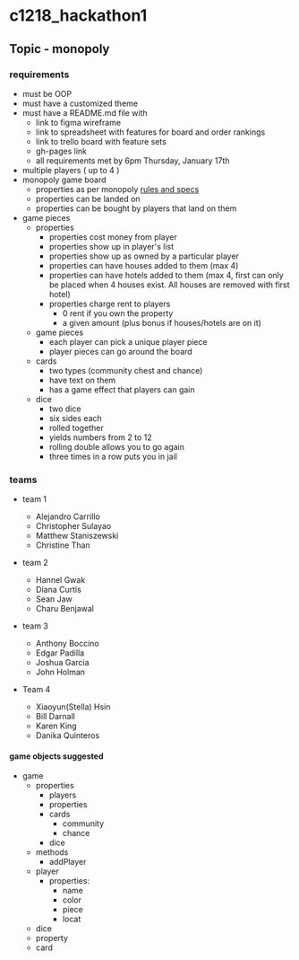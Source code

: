# c1218_hackathon1

## Topic - monopoly

### requirements
- must be OOP
- must have a customized theme
- must have a README.md file with
  - link to figma wireframe
  - link to spreadsheet with features for board and order rankings
  - link to trello board with feature sets
  - gh-pages link
  - all requirements met by 6pm Thursday, January 17th
- multiple players ( up to 4 )
- monopoly game board
  - properties as per monopoly <a href="https://en.wikipedia.org/wiki/Monopoly_(game)" target="_blank">rules and specs</a>
  - properties can be landed on
  - properties can be bought by players that land on them
- game pieces
  - properties
    - properties cost money from player
    - properties show up in player's list
    - properties show up as owned by a particular player
    - properties can have houses added to them (max 4)
    - properties can have hotels added to them (max 4, first can only be placed when 4 houses exist.  All houses are removed with first hotel)
    - properties charge rent to players
      - 0 rent if you own the property
      - a given amount (plus bonus if houses/hotels are on it)
  - game pieces
    - each player can pick a unique player piece
    - player pieces can go around the board
  - cards
    - two types (community chest and chance)
    - have text on them
    - has a game effect that players can gain
  - dice
    - two dice
    - six sides each
    - rolled together
    - yields numbers from 2 to 12
    - rolling double allows you to go again
    - three times in a row puts you in jail

### teams
- team 1
  - Alejandro Carrillo
  - Christopher Sulayao
  - Matthew Staniszewski
  - Christine Than
  
- team 2
  - Hannel Gwak
  - Diana Curtis
  - Sean Jaw
  - Charu Benjawal

- team 3
  - Anthony Boccino
  - Edgar Padilla
  - Joshua Garcia
  - John Holman
  
- Team 4
  - Xiaoyun(Stella) Hsin
  - Bill Darnall
  - Karen King
  - Danika Quinteros
  
#### game objects suggested
- game
  - properties
    - players
    - properties
    - cards
      - community
      - chance
    - dice
  - methods
    - addPlayer
  - player
    - properties:
      - name
      - color
      - piece
      - locat
  - dice
  - property
  - card
